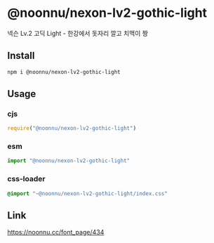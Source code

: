 # @noonnu/nexon-lv2-gothic-light
넥슨 Lv.2 고딕 Light - 한강에서 돗자리 깔고 치맥이 짱

## Install
```sh
npm i @noonnu/nexon-lv2-gothic-light
```
## Usage
### cjs
```js
require("@noonnu/nexon-lv2-gothic-light")
```
### esm
```js
import "@noonnu/nexon-lv2-gothic-light"
```
### css-loader
```css
@import "~@noonnu/nexon-lv2-gothic-light/index.css"
```

## Link
https://noonnu.cc/font_page/434